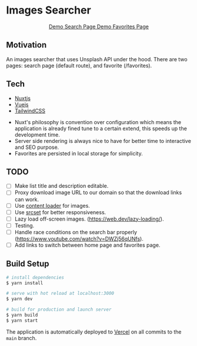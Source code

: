 # Images Searcher

<p align="center">
  <a href="https://images-searcher.vercel.app/" target="_blank">
  Demo Search Page
  </a>
  <a href="https://images-searcher.vercel.app/favorites" target="_blank">
  Demo Favorites Page
  </a>

</p>

## Motivation

An images searcher that uses Unsplash API under the hood. There are two pages: search page (default route), and favorite (/favorites).

## Tech

- [Nuxtjs]
- [Vuejs]
- [TailwindCSS]

* Nuxt's philosophy is convention over configuration which means the application is already fined tune to a certain extend, this speeds up the development time.
* Server side rendering is always nice to have for better time to interactive and SEO purpose.
* Favorites are persisted in local storage for simplicity.

## TODO

- [ ] Make list title and description editable.
- [ ] Proxy download image URL to our domain so that the download links can work.
- [ ] Use [content loader] for images.
- [ ] Use [srcset] for better responsiveness.
- [ ] Lazy load off-screen images. (https://web.dev/lazy-loading/).
- [ ] Testing.
- [ ] Handle race conditions on the search bar properly (https://www.youtube.com/watch?v=DWZj56qUNfs).
- [ ] Add links to switch between home page and favorites page.

## Build Setup

```bash
# install dependencies
$ yarn install

# serve with hot reload at localhost:3000
$ yarn dev

# build for production and launch server
$ yarn build
$ yarn start
```

The application is automatically deployed to [Vercel] on all commits to the `main` branch.

[nuxtjs]: https://nuxtjs.org
[vuejs]: https://vuejs.org/
[tailwindcss]: https://tailwindcss.com/
[vercel]: https://vercel.com/
[content loader]: https://github.com/egoist/vue-content-loader
[srcset]: https://web.dev/use-srcset-to-automatically-choose-the-right-image/
